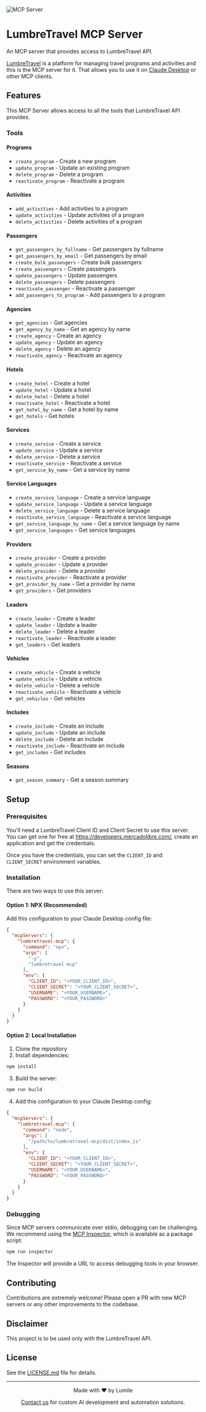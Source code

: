 ![](https://badge.mcpx.dev?type=server 'MCP Server')
# LumbreTravel MCP Server

An MCP server that provides access to LumbreTravel API.

[LumbreTravel](https://lumbretravel.com.ar/) is a platform for managing travel programs and activities and this is the MCP server for it.  That allows you to use it on [Claude Desktop](https://claude.ai/download) or other MCP clients.

## Features

This MCP Server allows access to all the tools that LumbreTravel API provides.

### Tools

#### Programs

- `create_program` - Create a new program
- `update_program` - Update an existing program
- `delete_program` - Delete a program
- `reactivate_program` - Reactivate a program

#### Activities

- `add_activities` - Add activities to a program
- `update_activities` - Update activities of a program
- `delete_activities` - Delete activities of a program

#### Passengers

- `get_passengers_by_fullname` - Get passengers by fullname
- `get_passengers_by_email` - Get passengers by email
- `create_bulk_passengers` - Create bulk passengers
- `create_passengers` - Create passengers
- `update_passengers` - Update passengers
- `delete_passengers` - Delete passengers
- `reactivate_passenger` - Reactivate a passenger
- `add_passengers_to_program` - Add passengers to a program

#### Agencies

- `get_agencies` - Get agencies
- `get_agency_by_name` - Get an agency by name
- `create_agency` - Create an agency
- `update_agency` - Update an agency
- `delete_agency` - Delete an agency
- `reactivate_agency` - Reactivate an agency

#### Hotels

- `create_hotel` - Create a hotel
- `update_hotel` - Update a hotel
- `delete_hotel` - Delete a hotel
- `reactivate_hotel` - Reactivate a hotel
- `get_hotel_by_name` - Get a hotel by name
- `get_hotels` - Get hotels

#### Services

- `create_service` - Create a service
- `update_service` - Update a service
- `delete_service` - Delete a service
- `reactivate_service` - Reactivate a service
- `get_service_by_name` - Get a service by name

#### Service Languages

- `create_service_language` - Create a service language
- `update_service_language` - Update a service language
- `delete_service_language` - Delete a service language
- `reactivate_service_language` - Reactivate a service language
- `get_service_language_by_name` - Get a service language by name
- `get_service_languages` - Get service languages

#### Providers

- `create_provider` - Create a provider
- `update_provider` - Update a provider
- `delete_provider` - Delete a provider
- `reactivate_provider` - Reactivate a provider
- `get_provider_by_name` - Get a provider by name
- `get_providers` - Get providers

#### Leaders

- `create_leader` - Create a leader
- `update_leader` - Update a leader
- `delete_leader` - Delete a leader
- `reactivate_leader` - Reactivate a leader
- `get_leaders` - Get leaders

#### Vehicles

- `create_vehicle` - Create a vehicle
- `update_vehicle` - Update a vehicle
- `delete_vehicle` - Delete a vehicle
- `reactivate_vehicle` - Reactivate a vehicle
- `get_vehicles` - Get vehicles

#### Includes

- `create_include` - Create an include
- `update_include` - Update an include
- `delete_include` - Delete an include
- `reactivate_include` - Reactivate an include
- `get_includes` - Get includes

#### Seasons

- `get_season_summary` - Get a season summary

## Setup

### Prerequisites

You'll need a LumbreTravel Client ID and Client Secret to use this server.  You can get one for free at https://developers.mercadolibre.com/, create an application and get the credentials.

Once you have the credentials, you can set the `CLIENT_ID` and `CLIENT_SECRET` environment variables.

### Installation

There are two ways to use this server:

#### Option 1: NPX (Recommended)
Add this configuration to your Claude Desktop config file:

```json
{
  "mcpServers": {
    "lumbretravel-mcp": {
      "command": "npx",
      "args": [
        "-y",
        "lumbretravel-mcp"
      ],
      "env": {
        "CLIENT_ID": "<YOUR_CLIENT_ID>",
        "CLIENT_SECRET": "<YOUR_CLIENT_SECRET>",
        "USERNAME": "<YOUR_USERNAME>",
        "PASSWORD": "<YOUR_PASSWORD>"
      }
    }
  }
}
```
#### Option 2: Local Installation
1. Clone the repository
2. Install dependencies:
```bash
npm install
```

3. Build the server:
```bash
npm run build
```

4. Add this configuration to your Claude Desktop config:
```json
{
  "mcpServers": {
    "lumbretravel-mcp": {
      "command": "node",
      "args": [
        "/path/to/lumbretravel-mcp/dist/index.js"
      ],
      "env": {
        "CLIENT_ID": "<YOUR_CLIENT_ID>",
        "CLIENT_SECRET": "<YOUR_CLIENT_SECRET>",
        "USERNAME": "<YOUR_USERNAME>",
        "PASSWORD": "<YOUR_PASSWORD>"
      }
    }
  }
}
```

### Debugging

Since MCP servers communicate over stdio, debugging can be challenging. We recommend using the [MCP Inspector](https://github.com/modelcontextprotocol/inspector), which is available as a package script:

```bash
npm run inspector
```

The Inspector will provide a URL to access debugging tools in your browser.

## Contributing

Contributions are extremely welcome! Please open a PR with new MCP servers or any other improvements to the codebase.

## Disclaimer

This project is to be used only with the LumbreTravel API.


## License

See the [LICENSE.md](LICENSE.md) file for details.

------

<p align="center">
Made with ❤️ by Lumile
</p>

<p align="center">
<a href="https://www.lumile.com.ar">Contact us</a> for custom AI development and automation solutions.
</p>

